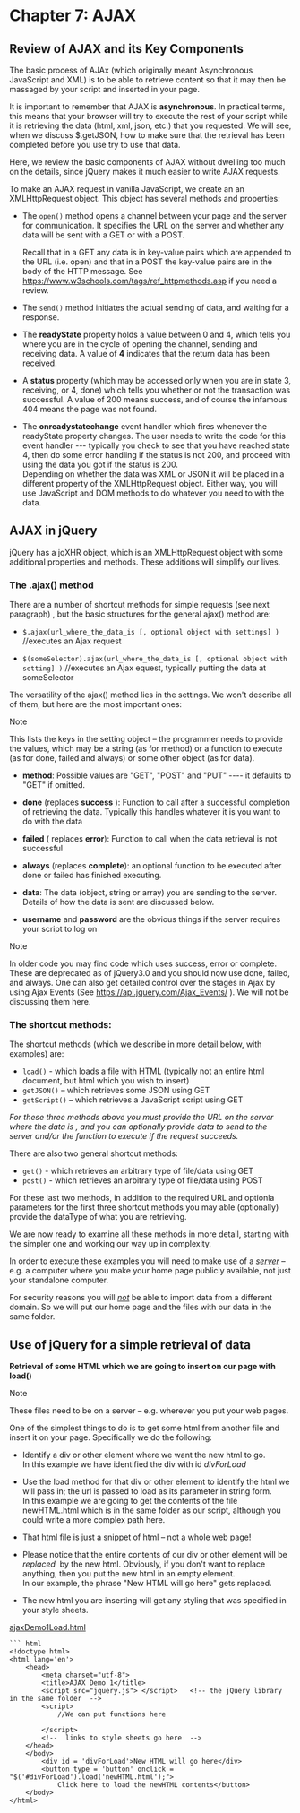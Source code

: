 # Chapter 7: AJAX

## Review of AJAX and its Key Components

The basic process of AJAx (which originally meant Asynchronous JavaScript and XML) is to be able to retrieve content so that it may then be massaged by your script and inserted in your page. 


It is important to remember that AJAX is **asynchronous**. In practical terms, this means that your browser will try to execute the rest of your script while it is retrieving the data (html, xml, json, etc.) that you requested. We will see, when we discuss $.getJSON, how to make sure that the retrieval has been completed before you use try to use that data. 

Here, we review the basic components of AJAX without dwelling too much on the details, since jQuery makes it much easier to write AJAX requests.

To make an AJAX request in vanilla JavaScript, we create an an XMLHttpRequest object. This object has several methods and properties:

- The `open()` method opens a channel between your page and the server for communication. It specifies the URL on the server and whether any data will be sent with a GET or with a POST.

    Recall that in a GET any data is in key-value pairs which are appended to the URL (i.e. open) and that in a POST the key-value pairs are in the body of the HTTP message. See https://www.w3schools.com/tags/ref_httpmethods.asp if you need a review.

- The `send()` method initiates the actual sending of data, and waiting for a response.

- The **readyState** property holds a value between 0 and 4, which tells you where you are in the cycle of opening the channel, sending and receiving data. A value of **4** indicates that the return data has been received.

- A **status** property (which may be accessed only when you are in state 3, receiving, or 4, done) which tells you whether or not the transaction was successful. A value of 200 means success, and of course the infamous 404 means the page was not found.

- The **onreadystatechange** event handler which fires whenever the readyState property changes. The user needs to write the code for this event handler --- typically you check to see that you have reached state 4, then do some error handling if the status is not 200, and proceed with using the data you got if the status is 200. <br>
Depending on whether the data was XML or JSON it will be placed in a different property of the XMLHttpRequest object. Either way, you will use JavaScript and DOM methods to do whatever you need to with the data.

## AJAX in jQuery

jQuery has a jqXHR object, which is an XMLHttpRequest object with some additional properties and methods. These additions will simplify our lives.


### The .ajax() method

There are a number of shortcut methods for simple requests (see next paragraph) , but the basic structures for the general ajax() method are:  

- `$.ajax(url_where_the_data_is [, optional object with settings] )` //executes an Ajax request

- `$(someSelector).ajax(url_where_the_data_is [, optional object with setting] )` //executes an Ajax equest, typically putting the data at someSelector  

The versatility of the ajax() method lies in the settings. We won't describe all of them, but here are the most important ones: 

> [!NOTE]
> This lists the keys in the setting object – the programmer needs to provide the values, which may be a string (as for method) or a function to execute (as for done, failed and always) or some other object (as for data).

- **method**: Possible values are "GET", "POST" and "PUT" ---- it defaults to "GET" if omitted.

- **done** (replaces **success** ): Function to call after a successful completion of retrieving the data. Typically this handles whatever it is you want to do with the data

- **failed** ( replaces **error**): Function to call when the data retrieval is not successful

- **always** (replaces **complete**): an optional function to be executed after done or failed has finished executing.

- **data**: The data (object, string or array) you are sending to the server. Details of how the data is sent are discussed below.

- **username** and **password** are the obvious things if the server requires your script to log on

> [!NOTE]
> In older code you may find code which uses success, error or complete. These are deprecated as of jQuery3.0 and you should now use done, failed, and always.
> One can also get detailed control over the stages in Ajax by using Ajax Events (See https://api.jquery.com/Ajax_Events/ ). We will not be discussing them here.

### The shortcut methods:

The shortcut methods (which we describe in more detail below, with examples) are:

- `load()` - which loads a file with HTML (typically not an entire html document, but html which you wish to insert)
- `getJSON()` – which retrieves some JSON using GET
- `getScript()` – which retrieves a JavaScript script using GET

_For these three methods above you must provide the URL on the server where the data is , and you can optionally provide data to send to the server and/or the function to execute if the request succeeds._

There are also two general shortcut methods:

- `get()` - which retrieves an arbitrary type of file/data using GET
- `post()` - which retrieves an arbitrary type of file/data using POST

For these last two methods, in addition to the required URL and optionla parameters for the first three shortcut methods you may able (optionally) provide the dataType of what you are retrieving.

We are now ready to examine all these methods in more detail, starting with the simpler one and working our way up in complexity.

In order to execute these examples you will need to make use of a <ins>_server_</ins> – e.g. a computer where you make your home page publicly available, not just your standalone computer.

For security reasons you will <ins>_not_</ins> be able to import data from a different domain. So we will put our home page and the files with our data in the same folder.

## Use of jQuery for a simple retrieval of data

**Retrieval of some HTML which we are going to insert on our page with load()**

> [!NOTE]
> These files need to be on a server – e.g. wherever you put your web pages.

One of the simplest things to do is to get some html from another file and insert it on your page. Specifically we do the following: 

- Identify a div or other element where we want the new html to go. <br>
  In this example we have identified the div with id _divForLoad_

- Use the load method for that div or other element to identify the html we will pass in; the url is passed to load as its parameter in string form. <br>
In this example we are going to get the contents of the file newHTML.html which is in the same folder as our script, although you could write a more complex path here.

- That html file is just a snippet of html – not a whole web page!

- Please notice that the entire contents of our div or other element will be _replaced_  by the new html. Obviously, if you don't want to replace anything, then you put the new html in an empty element. <br>
In our example, the phrase "New HTML will go here" gets replaced.

- The new html you are inserting will get any styling that was specified in your style sheets.

[ajaxDemo1Load.html](http://web.simmons.edu/~menzin/CS321/Unit_5_jQuery_and_Ajax/About_jQuery/Chapter07/ajaxDemo1load.html)

    ``` html
	<!doctype html>
	<html lang='en'>
		<head>
	  	    <meta charset="utf-8">
		    <title>AJAX Demo 1</title>
	     	<script src="jquery.js"> </script>   <!-- the jQuery library in the same folder  -->
		    <script>
				//We can put functions here
		
		    </script>
	        <!--  links to style sheets go here  -->
	    </head>
	    </body>
	        <div id = 'divForLoad'>New HTML will go here</div>
			<button type = 'button' onclick = "$('#divForLoad').load('newHTML.html');">
			    Click here to load the newHTML contents</button>
		</body>
	</html>
``` 
